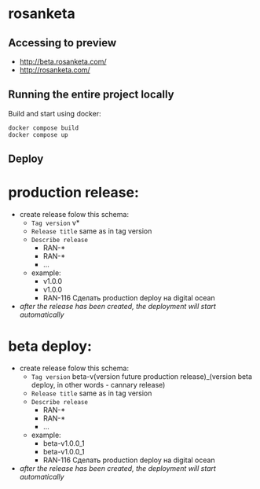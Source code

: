 # rosanketa

## Accessing to preview

- http://beta.rosanketa.com/
- http://rosanketa.com/

## Running the entire project locally

Build and start using docker:

```
docker compose build
docker compose up
```

## Deploy
# production release:
- create release folow this schema:
    - `Tag version` v*
    - `Release title` same as in tag version
    - `Describe release` 
        - RAN-*
        - RAN-*
        - ...
    - example:
        - v1.0.0
        - v1.0.0
        - RAN-116 Сделать production deploy на digital ocean
- _after the release has been created, the deployment will start automatically_
        
# beta deploy:       
- create release folow this schema:
    - `Tag version` beta-v(version future production release)_(version beta deploy, in other words - cannary release)
    - `Release title` same as in tag version
    - `Describe release` 
        - RAN-*
        - RAN-*
        - ...
    - example:
        - beta-v1.0.0_1
        - beta-v1.0.0_1
        - RAN-116 Сделать production deploy на digital ocean
- _after the release has been created, the deployment will start automatically_
